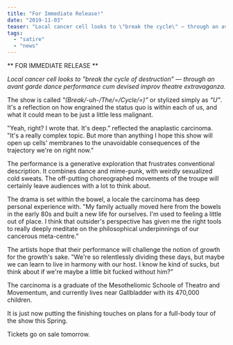 ```yaml
---
title: "For Immediate Release!"
date: "2019-11-03"
teaser: "Local cancer cell looks to \"break the cycle\" — through an avant garde dance performance cum devised improv theatre extravaganza."
tags: 
  - "satire"
  - "news"
---
```


** FOR IMMEDIATE RELEASE **

*Local cancer cell looks to ‟break the cycle of destruction” — through an avant garde dance performance cum devised improv theatre extravaganza.*

The show is called *‟(Break/-uh-/The/=/Cycle/=)”* or stylized simply as *“U”*. It's a reflection on how engrained the status quo is within each of us, and what it could mean to be just a little less malignant.

‟Yeah, right? I wrote that. It's deep.” reflected the anaplastic carcinoma. ‟It's a really complex topic. But more than anything I hope this show will open up cells' membranes to the unavoidable consequences of the trajectory we're on right now.”

The performance is a generative exploration that frustrates conventional description. It combines dance and mime-punk, with weirdly sexualized cold sweats. The off-putting choreographed movements of the troupe will certainly leave audiences with a lot to think about.

The drama is set within the bowel, a locale the carcinoma has deep personal experience with. ‟My family actually moved here from the bowels in the early 80s and built a new life for ourselves. I'm used to feeling a little out of place. I think that outsider's perspective has given me the right tools to really deeply meditate on the philosophical underpinnings of our cancerous meta-centre.”

The artists hope that their performance will challenge the notion of growth for the growth's sake. ‟We're so relentlessly dividing these days, but maybe we can learn to live in harmony with our host. I know he kind of sucks, but think about if we're maybe a little bit fucked without him?”

The carcinoma is a graduate of the Mesotheliomic Schoole of Theatro and Movementum, and currently lives near Gallbladder with its 470,000 children.

It is just now putting the finishing touches on plans for a full-body tour of the show this Spring.

Tickets go on sale tomorrow.
